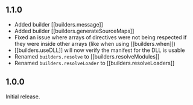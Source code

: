 ## 1.1.0

- Added builder [[builders.message]]
- Added builder [[builders.generateSourceMaps]]
- Fixed an issue where arrays of directives were not being respected if they
  were inside other arrays (like when using [[builders.when]])
- [[builders.useDLL]] will now verify the manifest for the DLL is usable
- Renamed `builders.resolve` to [[builders.resolveModules]]
- Renamed `builders.resolveLoader` to [[builders.resolveLoaders]]

## 1.0.0

Initial release.